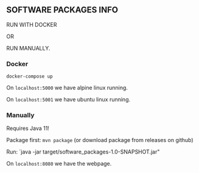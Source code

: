 ## SOFTWARE PACKAGES INFO

RUN WITH DOCKER

OR

RUN MANUALLY.

### Docker

`docker-compose up`

On `localhost:5000` we have alpine linux running.

On `localhost:5001` we have ubuntu linux running.

### Manually

Requires Java 11!

Package first: `mvn package`  (or download package from releases on github)

Run: `java -jar target/software_packages-1.0-SNAPSHOT.jar"

On `localhost:8080` we have the webpage.
